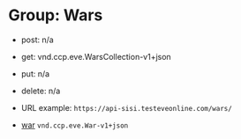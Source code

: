 # Group: Wars

* post: n/a  
* get: vnd.ccp.eve.WarsCollection-v1+json  
* put: n/a  
* delete: n/a  

* URL example: `https://api-sisi.testeveonline.com/wars/` 


* [war](wars/0/War.md) `vnd.ccp.eve.War-v1+json`

